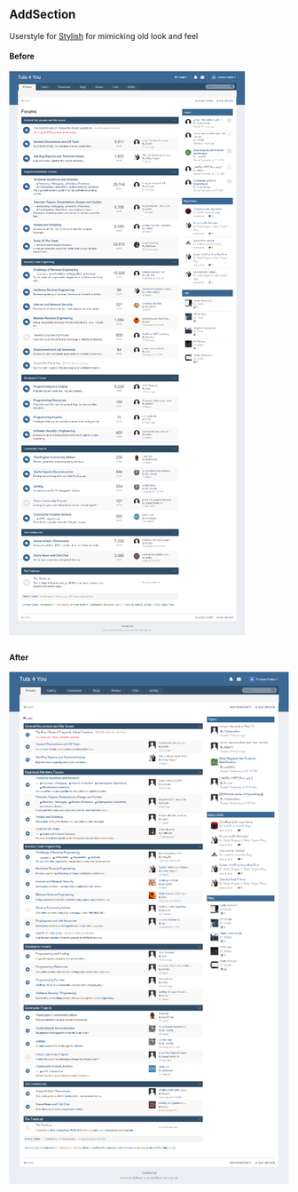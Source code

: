 ## AddSection

Userstyle for [Stylish](https://chrome.google.com/webstore/detail/stylish/fjnbnpbmkenffdnngjfgmeleoegfcffe?hl=en) for mimicking old look and feel


#### Before

![Before](before.png?raw=true)

#### After

![After](after.png?raw=true)